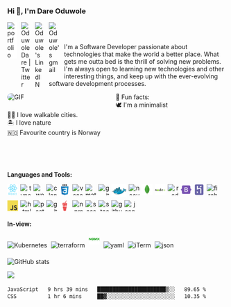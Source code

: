 ### Hi 👋, I'm Dare Oduwole

<div>
  <a href="https://dreywesson.netlify.app">
    <img align="left" alt="portfolio" width="22px" src="https://user-images.githubusercontent.com/50960013/127302754-ca427b8b-9c64-4cf3-b7a1-1a8ca6d10bc6.png" style="margin-right:10px; background-color: white;"/>
  </a>
  <a href="https://twitter.com/DreyWesson">
    <img align="left" alt="Oduwole Dare | Twitter" width="22px" src="https://raw.githubusercontent.com/peterthehan/peterthehan/master/assets/twitter.svg" style="margin-right:10px;"/>
  </a> 
  <a href="https://www.linkedin.com/in/dare-oduwole73176/">
    <img align="left" alt="Oduwole's LinkedIN" width="22px" src="https://raw.githubusercontent.com/peterthehan/peterthehan/master/assets/linkedin.svg" style="margin-right:10px"/>
  </a>
  <a href="mailto:dreywesson@gmail.com">
    <img align="left" alt="Oduwole's gmail" width="25px" src="https://upload.wikimedia.org/wikipedia/commons/thumb/7/7e/Gmail_icon_%282020%29.svg/512px-Gmail_icon_%282020%29.svg.png" style="margin-right:10px"/>
  </a>
</div>

<br />
<br />

<p>
  I'm a Software Developer passionate about technologies that make the world a better place. What gets me outta bed is the thrill of solving new problems. I'm always open to learning new technologies and other interesting things, and keep up with the ever-evolving software development processes.
</p>

<div class="stacks">
  <img align="left"  alt="GIF" src="https://user-images.githubusercontent.com/50960013/127277181-3871659d-6d90-409e-b6a9-b8279a391430.gif" width="250" style='border-radius: 25px; margin-bottom: .5rem' height="auto" loop=infinite  />

<p style="margin-bottom: 3rem">
🎉 Fun facts: 
<br/>🕊 I'm a minimalist 
<br/>🚴🏽 I love walkable cities.
<br/>🏝 I love nature
<br/>🇳🇴 Favourite country is Norway
</p>
</div>

<div  >
<br/>

**Languages and Tools:**

  <div align="right"  style="display: flex; flex-wrap: wrap; min-width:300px;">
    <img src="https://raw.githubusercontent.com/devicons/devicon/master/icons/react/react-original-wordmark.svg" alt="react" width="25" height="25" style="padding-bottom:7px; margin-right:5px"/>
    <img src="https://iconape.com/wp-content/png_logo_vector/typescript.png" alt="typescript" width="25" height="25" style="padding-bottom:7px; margin-right:5px"/>
    <img src="https://cdn.iconscout.com/icon/free/png-512/webpack-1-1174980.png" alt="webpack" width="25" height="25" style="padding-bottom:7px; margin-right:5px"/>
    <img src="https://www.britefish.net/wp-content/uploads/2019/07/logo-c-1.png" alt="clang" width="25" height="25" style="padding-bottom:7px; margin-right:5px"/>
    <img src="https://raw.githubusercontent.com/devicons/devicon/master/icons/css3/css3-original-wordmark.svg" alt="css3" width="25" height="25" style="padding-bottom:7px; margin-right:5px"/>
    <img src="https://upload.wikimedia.org/wikipedia/commons/thumb/9/9a/Visual_Studio_Code_1.35_icon.svg/1024px-Visual_Studio_Code_1.35_icon.svg.png" alt="vscode" width="25" height="25" style="padding-bottom:7px; margin-right:5px"/>
    <img src="https://material-ui.com/static/logo.png" alt="material-ui" width="25" height="25" style="padding-bottom:7px; margin-right:5px"/>
    <img src="https://avatars.githubusercontent.com/u/44036562?s=400&v=4" alt="git actions" width="25" height="25" style="padding-bottom:7px; margin-right:5px"/>
    <img src="https://raw.githubusercontent.com/devicons/devicon/master/icons/docker/docker-original.svg" alt="Docker" width="35" height="30" style="padding-bottom:7px; margin-right:5px"/>
    <img src="https://upload.wikimedia.org/wikipedia/commons/thumb/3/3a/Neovim-mark.svg/1200px-Neovim-mark.svg.png" alt="neovim" width="25" height="25" style="padding-bottom:7px; margin-right:5px"/>
    <img src="https://raw.githubusercontent.com/devicons/devicon/master/icons/mongodb/mongodb-original.svg" alt="mongodb" width="25" height="25" style="padding-bottom:7px; margin-right:5px"/>
    <img src="https://raw.githubusercontent.com/devicons/devicon/master/icons/nodejs/nodejs-original-wordmark.svg" alt="nodejs" width="25" height="25" style="padding-bottom:7px; margin-right:5px"/>
    <img src="https://img.icons8.com/color/240/000000/redux.png" alt="redux" width="25" height="25" style="padding-bottom:7px; margin-right:5px"/>
    <img src="https://raw.githubusercontent.com/devicons/devicon/master/icons/bootstrap/bootstrap-plain.svg" alt="bootstrap" width="25" height="25" style="padding-bottom:7px; margin-right:5px"/>
    <img src="https://raw.githubusercontent.com/devicons/devicon/master/icons/heroku/heroku-plain.svg" alt="heroku" width="25" height="25" style="padding-bottom:7px; margin-right:5px"/>
    <img src="https://img.icons8.com/color/240/000000/firebase.png" alt="firebase" width="25" height="25" style="padding-bottom:7px; margin-right:5px"/>
    <img src="https://raw.githubusercontent.com/devicons/devicon/master/icons/javascript/javascript-original.svg" alt="javascript" width="25" height="25" style="padding-bottom:7px; margin-right:5px"/>
    <img src="https://cdn.iconscout.com/icon/free/png-256/html5-40-1175193.png" alt="html" width="25" height="25" style="padding-bottom:7px; margin-right:5px"/>
    <img src="https://iconape.com/wp-content/png_logo_vector/postman.png" alt="postman" width="25" height="25" style="padding-bottom:7px; margin-right:5px"/>
    <img src="https://img.icons8.com/color/240/000000/git.png" alt="git" width="25" height="25" style="padding-bottom:7px; margin-right:5px"/>
    <img src="https://raw.githubusercontent.com/devicons/devicon/master/icons/gulp/gulp-plain.svg" alt="gulp" width="25" height="25" style="padding-bottom:7px; margin-right:5px"/>
    <img src="https://www.tomsquest.com/img/posts/2018-10-02-better-npm-ing/npm_logo.png" alt="npm" width="25" height="25" style="padding-bottom:7px; margin-right:5px"/>
    <img src="https://img.icons8.com/color/240/000000/sass.png" alt="sass" width="25" height="25" style="padding-bottom:7px; margin-right:5px"/>
    <img src="https://upload.wikimedia.org/wikipedia/commons/thumb/e/ef/Stack_Overflow_icon.svg/768px-Stack_Overflow_icon.svg.png" alt="stackoverflow" width="25" height="25" style="padding-bottom:7px; margin-right:5px"/>
    <img src="https://img.icons8.com/ios-glyphs/240/000000/github.png" alt="github" width="25" height="25" style="padding-bottom:7px; margin-right:5px"/>
    <img src="https://cdn.worldvectorlogo.com/logos/json.svg" alt="json" width="25" height="25" style="padding-bottom:7px; margin-right:5px"/>
  </div>
  <div>

**In-view:**

  <div  align='left'>
    <img src="https://www.vectorlogo.zone/logos/kubernetes/kubernetes-icon.svg" alt="Kubernetes" width="25" height="25" style="padding-bottom:7px; margin-right:5px"/>
    <img src="https://i.pinimg.com/originals/28/ec/74/28ec7440a57536eebad2931517aa1cce.png" alt="terraform" width="25" height="25" style="padding-bottom:7px; margin-right:5px"/>
    <img src="https://raw.githubusercontent.com/devicons/devicon/master/icons/nginx/nginx-original.svg" alt="nginx" width="25" height="25" style="padding-bottom:7px; margin-right:5px"/>
    <img src="http://svgur.com/i/3m.svg" alt="yaml" width="25" height="25" style="padding-bottom:7px; margin-right:5px"/>
    <img src="https://upload.wikimedia.org/wikipedia/commons/6/6f/Octicons-terminal.svg" alt="iTerm" width="25" height="25" style="padding-bottom:7px; margin-right:5px"/>
    <img src="https://pngimg.com/uploads/linux/linux_PNG1.png" alt="json" width="25" height="25" style="padding-bottom:7px; margin-right:5px"/>
    <!-- Graphql, nextjs, styled-component -->
  </div>
  </div>

</div>
</div>
<div class='metrics'>
<div style="margin-right: 15px margin-bottom: 3rem">

![GitHub stats](https://github-readme-stats.vercel.app/api?username=dreywesson&show_icons=true&theme=dark)

</div>
  
<div style="margin-right: 15px margin-bottom: 3rem">
  
  ![](https://leetcard.jacoblin.cool/dreywesson?ext=activity)
  
</div>
<!--START_SECTION:waka-->

```text
JavaScript   9 hrs 39 mins   ██████████████████████▒░░   89.65 %
CSS          1 hr 6 mins     ██▓░░░░░░░░░░░░░░░░░░░░░░   10.35 %
```

<!--END_SECTION:waka-->

</div>

<!-- <style>
  .metrics{
    margin-top: 1rem;
    display: flex;
  }

.stacks {
display: flex;
flex-direction: row;
align-items: center
}
.image {
object-fit: contain;
border-radius: 20%;
margin-right:15px;
width: 250;
height: 230;
}
@media (max-width: 650px) {
.metrics{
flex-direction: column
}
.stacks {
display: flex;
flex-direction: column
}
}
@media (max-width: 650px) {
.metrics{
flex-direction: column
}
.image {
width: 80%;
margin:0 auto;
}
}
</style> -->
